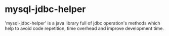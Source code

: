 # mysql-jdbc-helper
'mysql-jdbc-helper' is a java library full of jdbc operation's methods which help to avoid code repetition, time overhead and improve development time.
